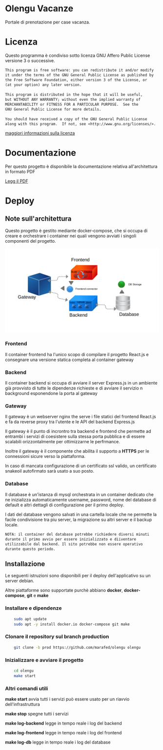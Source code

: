 # Olengu Vacanze

Portale di prenotazione per case vacanza.


# Licenza

Questo programma è condiviso sotto licenza GNU Affero Public License versione 3 o successive.

    This program is free software: you can redistribute it and/or modify
    it under the terms of the GNU General Public License as published by
    the Free Software Foundation, either version 3 of the License, or
    (at your option) any later version.

    This program is distributed in the hope that it will be useful,
    but WITHOUT ANY WARRANTY; without even the implied warranty of
    MERCHANTABILITY or FITNESS FOR A PARTICULAR PURPOSE.  See the
    GNU General Public License for more details.

    You should have received a copy of the GNU General Public License
    along with this program.  If not, see <http://www.gnu.org/licenses/>.

[maggiori informazioni sulla licenza](./LICENSE.md)

# Documentazione

Per questo progetto è disponibile la documentazione relativa all'architettura in formato PDF

[Legg il PDF](./doc/documentazione.pdf)

# Deploy

## Note sull'architettura

Questo progetto è gestito mediante docker-compose, che si occupa di creare e orchestrare i container nei quali vengono avviati i singoli componenti del progetto.

![infra](./doc/infra.png)

### Frontend

Il container frontend ha l'unico scopo di compilare il progetto React.js e consegnare una versione statica completa al container gateway

### Backend

Il container backend si occupa di avviare il server Express.js in un ambiente già provvisto di tutte le dipendenze richieste e di avviare il servizio n background esponendone la porta al gateway

### Gateway

Il gateway è un webserver nginx the serve i file statici del frontend React.js e fa da reverse proxy tra l'utente e le API del backend Express.js

Il gateway è il punto di incrontro tra backend e frontend che permette ad entrambi i servizi di coesistere sulla stessa porta pubblica e di essere scalabili orizzontalmente per ottimizzarne le perfrmance.

Inoltre il gateway è il componente che abilita il supporto a **HTTPS** per le connessioni sicure verso la piattaforma.

In caso di mancata configurazione di un certificato ssl valido, un certificato snakeoil autofirmato sarà usato a suo posto.

### Database

 Il database è un'istanza di mysql orchestrata in un container dedicato che ne inizializza automaticamente username, password, nome del database di default e altri dettagli di configurazione per il primo deploy.

 I dati del database vengono salvati in una cartella locale che ne permette la facile condivisione tra piu server, la migrazione su altri server e il backup locale.

    NOTA: il container del database potrebbe richiedere diversi minuti durante il primo avvio per essere inizializzato e diiventare utilizzabile dal backend. Il sito potrebbe non essere operativo durante questo periodo.


## Installazione

Le seguenti istruzioni sono disponibili per il deploy dell'applicativo su un server debian.

Altre piattaforme sono supportate purchè abbiano **docker**, **docker-compose**, **git** e **make**


### Installare e dipendenze

```bash
    sudo apt update
    sudo apt -y install docker.io docker-compose git make
```

### Clonare il repository sul branch production

```bash
    git clone -b prod https://github.com/marafed/olengu olengu
```

### Inizializzare e avviare il progetto

```bash
    cd olengu
    make start
```

### Altri comandi utili

**make start**
    avvia tutti i servizi
    può essere usato per un riavvio dell'infrastruttura

**make stop**
    spegne tutti i servizi

**make log-backend**
    legge in tempo reale i log del backend

**make log-frontend**
    legge in tempo reale i log del frontend

**make log-db**
    legge in tempo reale i log del database
